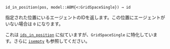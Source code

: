 ```
id_in_position(pos, model::ABM{<:GridSpaceSingle}) → id
```

指定された位置にいるエージェントのIDを返します。この位置にエージェントがいない場合は `0` になります。

これは [`ids_in_position`](@ref) に似ていますが、`GridSpaceSingle` に特化しています。さらに [`isempty`](@ref) も参照してください。
